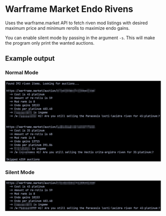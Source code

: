 # Warframe Market Endo Rivens

Uses the warframe.market API to fetch riven mod listings with desired
maximum price and minimum rerolls to maximize endo gains.

You can enable silent mode by passing in the argument `-s`. 
This will make the program only print the wanted auctions.

## Example output

### Normal Mode

![Example output with default settings](example-output.png)

### Silent Mode

![Example output with silent mode](example-output-silent.png)
